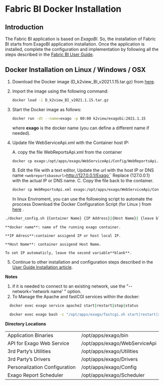 # Fabric BI Docker Installation

## Introduction

The Fabric BI application is based on *ExagoBI*. So, the installation of Fabric BI starts from ExagoBI application installation. Once the application is installed, complete the configuration and implementation by following all the steps described in the [Fabric BI User Guide](/articles/38_bi_integration/00_BI_user_guide_overview.md).

## Docker Installation on Linux / Windows / OSX

1. Download the Docker image (D_k2view_BI_v2021.1.15.tar.gz) from [here](https://download.k2view.com/index.php/s/hDtKbxgv1gMylYs).
2. Import the image using the following command:

   ~~~bash
   docker load -i D_k2view_BI_v2021.1.15.tar.gz
   ~~~
3. Start the Docker image as follows:

   ~~~bash
   docker run -dt --name=exago -p 80:80 k2view/exagobi:2021.1.15
   ~~~

   where **exago** is the docker name (you can define a different name if needed).
4. Update file WebServiceApi.xml with the Container host IP:

   A. copy the file WebReportsApi.xml from the container

   ~~~bash
   docker cp exago:/opt/apps/exago/WebServiceApi/Config/WebReportsApi.xml .
   ~~~

   B. Edit the file with a text editor, Update the url with the host IP or DNS name
   `<webreportsbaseurl>`http://127.0.0.1/Exago`</webreportsbaseurl>`
   Replace {127.0.0.1} with the actual IP or DNS name.
   C. Copy the file back to the container.

   ~~~bash
   docker cp WebReportsApi.xml exago:/opt/apps/exago/WebServiceApi/Config/WebReportsApi.xml
   ~~~

   In linux Enviroment, you can use the followoing script to automate the proccess
   Download the Docker Configuration Script (for Linux ) from [here](https://download.k2view.com/index.php/s/yBnXEWhq9SrTDX6) .

~~~bash
./docker_config.sh {Container Name} {IP Address}|{Host Name}| {leave blank}
~~~

    **docker name**: name of the running exago container.

    **IP Adress**:container assigend IP or host local IP.

    **Host Name**: container assigend Host Name.

    To set IP automaticly, leave the second variable**blank**.

5. Continue to other installation and configuration steps described in the [User Guide Installation article](/articles/38_bi_integration/01_Installation.md).

**Notes**

1. if it is needed to connect to an existing network, use the "--network='network name' " option.
2. To Manage the Apache and fastCGI services within the docker:

~~~bash
  docker exec exago service apache2 start|restart|stop|status
~~~

~~~bash
  docker exec exago bash -c "/opt/apps/exago/fastcgi.sh start|restart|stop|status
~~~

**Directory Locations**

<table style="border-collapse: collapse; width: 100%;">
<tbody>
<tr>
<td style="width: 50%; height: 18px;">Application Binaries</td>
<td style="width: 50%; height: 18px;">/opt/apps/exago/bin</td>
</tr>
<tr>
<td style="width: 50%; height: 18px;">API for Exago Web Service</td>

<td style="width: 50%; height: 18px;">/opt/apps/exago/WebServiceApi</td>
</tr>
<tr>
<td style="width: 50%; height: 18px;">3rd Party’s Utilities</td>

<td style="width: 50%; height: 18px;">/opt/apps/exago/Utilities</td>
</tr>
<tr>
<td style="width: 50%; height: 18px;">3rd Party’s Drivers</td>

<td style="width: 50%; height: 18px;">/opt/apps/exago/Drivers</td>
</tr>
<tr>
<td style="width: 50%; height: 18px;">Personalization Configuration</td>

<td style="width: 50%; height: 18px;">/opt/apps/exago/Config</td>
</tr>
<tr>
<td style="width: 50%; height: 18px;">Exago Report Scheduler</td>
<td style="width: 50%; height: 18px;">/opt/apps/exago/Scheduler</td>
</tr>
</tbody>
</table>

